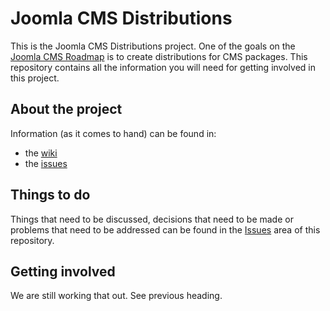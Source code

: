 # Joomla CMS Distributions

This is the Joomla CMS Distributions project.
One of the goals on the [Joomla CMS Roadmap](http://developer.joomla.org/cms/roadmap.html) is to create distributions for CMS packages.
This repository contains all the information you will need for getting involved in this project.

## About the project

Information (as it comes to hand) can be found in:

* the [wiki](https://github.com/joomla-cms/start-here/wiki)
* the [issues](https://github.com/joomla-cms/start-here/issues)

## Things to do

Things that need to be discussed, decisions that need to be made or problems that need to be addressed can be found in the [Issues](https://github.com/joomla-cms/start-here/issues) area of this repository.

## Getting involved

We are still working that out. See previous heading.
